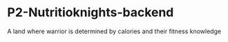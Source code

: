 # P2-Nutritioknights-backend
A land where warrior is determined by calories and their fitness knowledge
